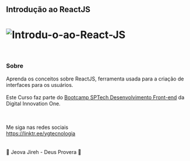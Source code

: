 ## Introdução ao ReactJS

<h1>
   <img src="https://i.ibb.co/Z62CLP4/Introdu-o-ao-React-JS.png" alt="Introdu-o-ao-React-JS" border="0">
</h1>
 <br>

### Sobre

Aprenda os conceitos sobre ReactJS, ferramenta usada para a criação de interfaces para os usuários.
<br>
<br>
Este Curso faz parte do <a href="https://web.digitalinnovation.one/track/sp-tech-desenvolvimento-front-end">Bootcamp SPTech Desenvolvimento Front-end</a> da Digital Innovation One.
<br>
<br>
<br>

Me siga nas redes sociais<br>
https://linktr.ee/ygtecnologia
<br>
<br>
<br>
🙏 Jeova Jireh - Deus Provera 🙏

